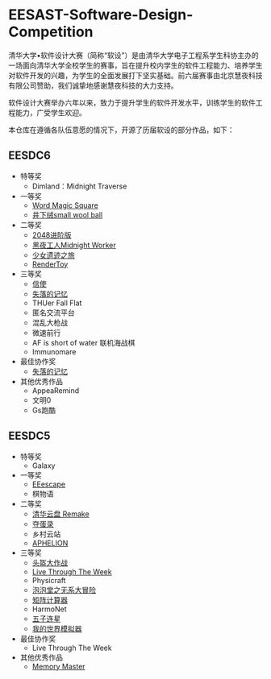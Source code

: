 # EESAST-Software-Design-Competition

清华大学•软件设计大赛（简称“软设”）是由清华大学电子工程系学生科协主办的一场面向清华大学全校学生的赛事，旨在提升校内学生的软件工程能力、培养学生对软件开发的兴趣，为学生的全面发展打下坚实基础。前六届赛事由北京慧夜科技有限公司赞助，我们诚挚地感谢慧夜科技的大力支持。

软件设计大赛举办六年以来，致力于提升学生的软件开发水平，训练学生的软件工程能力，广受学生欢迎。

本仓库在遵循各队伍意愿的情况下，开源了历届软设的部分作品，如下：

## EESDC6
- 特等奖
  - Dimland：Midnight Traverse
- 一等奖
  - [Word Magic Square](https://github.com/EESAST-Software-Design-Competition/EESDC6-Word-Magic-Square)
  - [井下绒small wool ball](https://github.com/EESAST-Software-Design-Competition/EESDC6-small-wool-ball)
- 二等奖
  - [2048进阶版](https://github.com/EESAST-Software-Design-Competition/EESDC6-2048-Advanced-Version)
  - [黑夜工人Midnight Worker](https://github.com/EESAST-Software-Design-Competition/EESDC6-Midnight-Worker)
  - [少女遗迹之旅](https://github.com/EESAST-Software-Design-Competition/EESDC6-Maiden-Journey-to-the-Ruins)
  - [RenderToy](https://github.com/EESAST-Software-Design-Competition/EESDC6-RenderToy)
- 三等奖
  - [信使](https://github.com/EESAST-Software-Design-Competition/EESDC6-Messengers)
  - [失落的记忆](https://github.com/EESAST-Software-Design-Competition/EESDC6-The-Lost-Memories)
  - THUer Fall Flat
  - 匿名交流平台
  - 混乱大枪战
  - 微速前行
  - AF is short of water 联机海战棋
  - Immunomare
- 最佳协作奖
  - [失落的记忆](https://github.com/EESAST-Software-Design-Competition/EESDC6-The-Lost-Memories)
- 其他优秀作品
  - AppeaRemind
  - 文明0
  - Gs跑酷

## EESDC5
- 特等奖
  - Galaxy
- 一等奖
  - [EEescape](https://github.com/EESAST-Software-Design-Competition/EESDC5-EEescape)
  - 棋物语
- 二等奖
  - [清华云盘 Remake](https://github.com/EESAST-Software-Design-Competition/EESDC5-Tsinghua-Cloud-Remake)
  - [夺蛋录](https://github.com/EESAST-Software-Design-Competition/EESDC5-Egg-Snatchers)
  - 乡村云站
  - [APHELION](https://github.com/EESAST-Software-Design-Competition/EESDC5-APHELION)
- 三等奖
  - [头盔大作战](https://github.com/EESAST-Software-Design-Competition/EESDC5-Helmet-Battle)
  - [Live Through The Week](https://github.com/EESAST-Software-Design-Competition/EESDC5-Live-Through-The-Week)
  - Physicraft
  - [泡泡堂之无系大冒险](https://github.com/EESAST-Software-Design-Competition/EESDC5-Bubble-Hall-EEAdventure)
  - [矩阵计算器](https://github.com/EESAST-Software-Design-Competition/EESDC5-Matrix)
  - HarmoNet
  - [五子连星](https://github.com/EESAST-Software-Design-Competition/EESDC5-Five-Stars-Collinear)
  - [我的世界模拟器](https://github.com/EESAST-Software-Design-Competition/EESDC5-Minecraft-Simulator)
- 最佳协作奖
  - Live Through The Week
- 其他优秀作品
  - [Memory Master](https://github.com/EESAST-Software-Design-Competition/EESDC5-Memory-Master)
